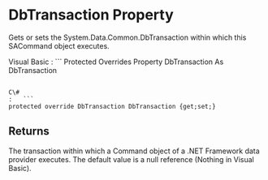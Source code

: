 <!-- loio3c0f27e96c5f10148accf3bae80074fd -->

# DbTransaction Property

Gets or sets the System.Data.Common.DbTransaction within which this SACommand object executes.



Visual Basic
:   ```
Protected Overrides Property DbTransaction As DbTransaction
```

C\#
:   ```
protected override DbTransaction DbTransaction {get;set;}
```



## Returns

The transaction within which a Command object of a .NET Framework data provider executes. The default value is a null reference \(Nothing in Visual Basic\).

